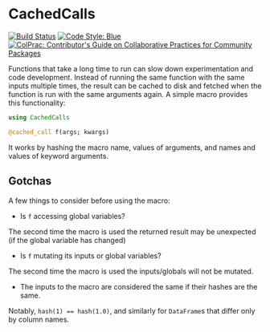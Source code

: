 # CachedCalls

[![Build Status](https://github.com/mzgubic/CachedCalls.jl/workflows/CI/badge.svg)](https://github.com/mzgubic/CachedCalls.jl/actions)
[![Code Style: Blue](https://img.shields.io/badge/code%20style-blue-4495d1.svg)](https://github.com/invenia/BlueStyle)
[![ColPrac: Contributor's Guide on Collaborative Practices for Community Packages](https://img.shields.io/badge/ColPrac-Contributor's%20Guide-blueviolet)](https://github.com/SciML/ColPrac)

Functions that take a long time to run can slow down experimentation and code development.
Instead of running the same function with the same inputs multiple times, the result can be cached to disk and fetched when the function is run with the same arguments again.
A simple macro provides this functionality:
```julia
using CachedCalls

@cached_call f(args; kwargs)
```
It works by hashing the macro name, values of arguments, and names and values of keyword arguments.

## Gotchas
A few things to consider before using the macro:

- Is `f` accessing global variables?

The second time the macro is used the returned result may be unexpected (if the global variable has changed)

- Is `f` mutating its inputs or global variables?

The second time the macro is used the inputs/globals will not be mutated.

- The inputs to the macro are considered the same if their hashes are the same.

Notably, `hash(1) == hash(1.0)`, and similarly for `DataFrame`s that differ only by column names.
